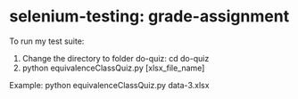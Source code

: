 # selenium-testing: grade-assignment

To run my test suite:
1. Change the directory to folder do-quiz: cd do-quiz
2. python equivalenceClassQuiz.py [xlsx_file_name]

Example: python equivalenceClassQuiz.py data-3.xlsx